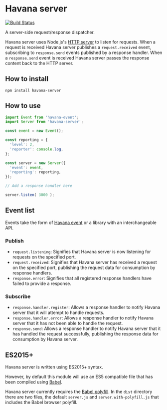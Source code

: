# Havana server

[![Build Status](https://travis-ci.org/colinmeinke/havana-server.svg?branch=master)](https://travis-ci.org/colinmeinke/havana-server)

A server-side request/response dispatcher.

Havana server uses Node.js's
[HTTP server](https://nodejs.org/api/http.html)
to listen for requests. When a request is received Havana
server publishes a `request.received` event, subscribing
to `response.send` events published by a response handler.
When a `response.send` event is received Havana server
passes the response content back to the HTTP server.

## How to install

```
npm install havana-server
```

## How to use

```javascript
import Event from 'havana-event';
import Server from 'havana-server';

const event = new Event();

const reporting = {
  'level': 2, 
  'reporter': console.log,
};

const server = new Server({
  'event': event,
  'reporting': reporting,
});

// Add a response handler here

server.listen( 3000 );
```

## Event list

Events take the form of
[Havana event](https://github.com/colinmeinke/havana-event)
or a library with an interchangeable API.

### Publish

- `request.listening`: Signifies that Havana server is
  now listening for requests on the specified port.
- `request.received`: Signifies that Havana server has
  received a request on the specified port, publishing
  the request data for consumption by response handlers.
- `response.error`: Signifies that all registered response
  handlers have failed to provide a response.

### Subscribe

- `response.handler.register`: Allows a response handler to
  notify Havana server that it will attempt to handle
  requests.
- `response.handler.error`: Allows a response handler to
  notify Havana server that it has not been able to
  handle the request.
- `response.send`: Allows a response handler to notify
  Havana server that it has handled the request
  successfully, publishing the response data for consumption
  by Havana server.

## ES2015+

Havana server is written using ES2015+ syntax.

However, by default this module will use an ES5
compatible file that has been compiled using
[Babel](https://babeljs.io).

Havana server currently requires the 
[Babel polyfill](https://babeljs.io/docs/usage/polyfill).
In the `dist` directory there are two files, the default
`server.js` and `server.with-polyfill.js` that includes
the Babel browser polyfill.

